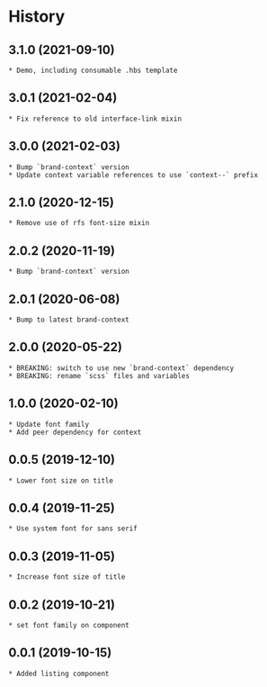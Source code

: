 # History

## 3.1.0 (2021-09-10)
    * Demo, including consumable .hbs template

## 3.0.1 (2021-02-04)
    * Fix reference to old interface-link mixin

## 3.0.0 (2021-02-03)
    * Bump `brand-context` version
    * Update context variable references to use `context--` prefix

## 2.1.0 (2020-12-15)
    * Remove use of rfs font-size mixin
    
## 2.0.2 (2020-11-19)
    * Bump `brand-context` version

## 2.0.1 (2020-06-08)
    * Bump to latest brand-context

## 2.0.0 (2020-05-22)
    * BREAKING: switch to use new `brand-context` dependency
    * BREAKING: rename `scss` files and variables

## 1.0.0 (2020-02-10)
    * Update font family
    * Add peer dependency for context  

## 0.0.5 (2019-12-10)
    * Lower font size on title

## 0.0.4 (2019-11-25)
    * Use system font for sans serif
    
## 0.0.3 (2019-11-05)
    * Increase font size of title

## 0.0.2 (2019-10-21)
    * set font family on component

## 0.0.1 (2019-10-15)
    * Added listing component
